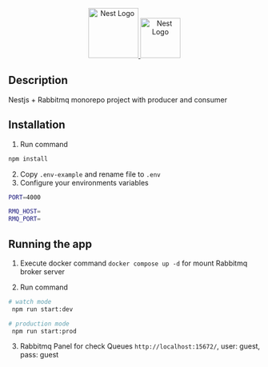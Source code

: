 <p align="center">
  <a href="http://nestjs.com/" target="blank">
  <img src="https://nestjs.com/img/logo-small.svg" width="100" alt="Nest Logo" />
  </a>
  
  <a href="https://www.rabbitmq.com/" target="blank">
  <img src="https://www.rabbitmq.com/img/rabbitmq-logo.svg" width="80" alt="Nest Logo" /></a>
</p>


## Description

Nestjs + Rabbitmq monorepo project with producer and consumer

## Installation
1. Run command
```bash
npm install
```
2. Copy ```.env-example``` and rename file to ```.env```
3. Configure your environments variables

```bash
PORT=4000

RMQ_HOST=
RMQ_PORT=

```

## Running the app

1. Execute docker command ```docker compose up -d``` for mount Rabbitmq broker server

2. Run command

```bash
# watch mode
 npm run start:dev

# production mode
 npm run start:prod
```
3. Rabbitmq Panel for check Queues ```http://localhost:15672/```, user: guest, pass: guest